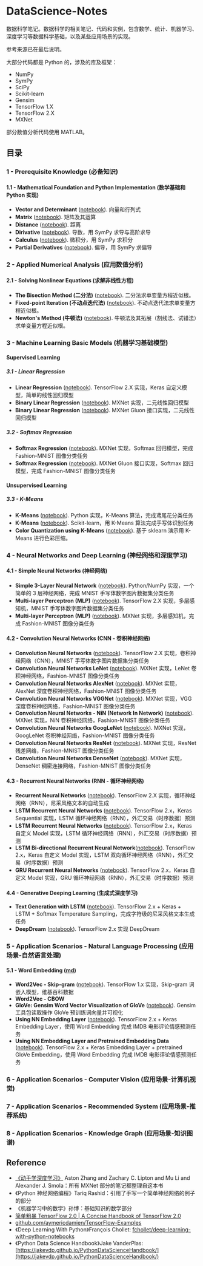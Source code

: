 # DataScience-Notes

数据科学笔记。数据科学的相关笔记、代码和实例，包含数学、统计、机器学习、深度学习等数据科学基础，以及某些应用场景的实现。

参考来源已在最后说明。

大部分代码都是 Python 的，涉及的库及框架：

- NumPy
- SymPy
- SciPy
- Scikit-learn
- Gensim
- TensorFlow 1.X
- TensorFlow 2.X
- MXNet

部分数值分析代码使用 MATLAB。

## 目录

### 1 - Prerequisite Knowledge (必备知识)

#### 1.1 - Mathematical Foundation and Python Implementation (数学基础和 Python 实现)

- **Vector and Determinant** ([notebook](https://github.com/goozp/MachineLearning-Notes/blob/master/prerequisite/Vector.ipynb)). 向量和行列式
- **Matrix** ([notebook](https://github.com/goozp/MachineLearning-Notes/blob/master/prerequisite/Matrix.ipynb)). 矩阵及其运算
- **Distance** ([notebook](https://github.com/goozp/MachineLearning-Notes/blob/master/prerequisite/Distance.ipynb)). 距离
- **Dirivative** ([notebook](https://github.com/goozp/MachineLearning-Notes/blob/master/prerequisite/Dirivative.ipynb)). 导数，用 SymPy 求导与高阶求导
- **Calculus** ([notebook](https://github.com/goozp/MachineLearning-Notes/blob/master/prerequisite/Calculus.ipynb)). 微积分，用 SymPy 求积分
- **Partial Derivatives** ([notebook](https://github.com/goozp/MachineLearning-Notes/blob/master/prerequisite/Partial-Derivatives.ipynb)). 偏导，用 SymPy 求偏导

### 2 - Applied Numerical Analysis (应用数值分析)

#### 2.1 - Solving Nonlinear Equations (求解非线性方程)

- **The Bisection Method (二分法)** ([notebook](https://github.com/goozp/mldl-example/blob/master/numerical/bisection-method.ipynb)). 二分法求单变量方程近似根。
- **Fixed-point Iteration (不动点迭代法)** ([notebook](https://github.com/goozp/mldl-example/blob/master/numerical/fixed-point-Iteration.ipynb)). 不动点迭代法求单变量方程近似根。
- **Newton's Method (牛顿法)** ([notebook](https://github.com/goozp/mldl-example/blob/master/numerical/newtons_method.ipynb)). 牛顿法及其拓展（割线法、试错法）求单变量方程近似根。

### 3 - Machine Learning Basic Models (机器学习基础模型)

#### Supervised Learning

##### 3.1 - Linear Regression

- **Linear Regression** ([notebook](https://github.com/goozp/mldl-example/blob/master/basic/linear/simple-linear-tf2.ipynb)). TensorFlow 2.X 实现，Keras 自定义模型，简单的线性回归模型
- **Binary Linear Regression** ([notebook](https://github.com/goozp/mldl-example/blob/master/basic/linear/binary-linear-mxnet.ipynb)). MXNet 实现，二元线性回归模型
- **Binary Linear Regression** ([notebook](https://github.com/goozp/mldl-example/blob/master/basic/linear/binary-linear-mxnet-gluon.ipynb)). MXNet Gluon 接口实现，二元线性回归模型

##### 3.2 - Softmax Regression

- **Softmax Regression** ([notebook](https://github.com/goozp/mldl-example/blob/master/basic/softmax/softmax-mxnet.ipynb)). MXNet 实现，Softmax 回归模型，完成 Fashion-MNIST 图像分类任务
- **Softmax Regression** ([notebook](https://github.com/goozp/mldl-example/blob/master/basic/softmax/softmax-mxnet-gluon.ipynb)). MXNet Gluon 接口实现，Softmax 回归模型，完成 Fashion-MNIST 图像分类任务

#### Unsupervised Learning

##### 3.3 - K-Means
- **K-Means** ([notebook](https://github.com/goozp/mldl-example/blob/master/basic/k-means/k-means.ipynb)). Python 实现，K-Means 算法，完成鸢尾花分类任务
- **K-Means** ([notebook](https://github.com/goozp/mldl-example/blob/master/basic/k-means/k-means-digits.ipynb)). Scikit-learn，用 K-Means 算法完成手写体识别任务
- **Color Quantization using K-Means** ([notebook](https://github.com/goozp/mldl-example/blob/master/basic/k-means/k-means-color-quantization.ipynb)). 基于 sklearn 演示用 K-Means 进行色彩压缩。

### 4 - Neural Networks and Deep Learning (神经网络和深度学习)

#### 4.1 - Simple Neural Networks (神经网络)

- **Simple 3-Layer Neural Network** ([notebook](https://github.com/goozp/mldl-example/blob/master/nn/simple/3-layer-nn-python.ipynb)). Python/NumPy 实现，一个简单的 3 层神经网络，完成 MNIST 手写体数字图片数据集分类任务
- **Multi-layer Perceptron (MLP)** ([notebook](https://github.com/goozp/mldl-example/blob/master/nn/mlp/mlp-tf2.ipynb)). TensorFlow 2.X 实现，多层感知机，MNIST 手写体数字图片数据集分类任务
- **Multi-layer Perceptron (MLP)** ([notebook](https://github.com/goozp/mldl-example/blob/master/nn/mlp/mlp-mxnet.ipynb)). MXNet 实现，多层感知机，完成 Fashion-MNIST 图像分类任务

#### 4.2 - Convolution Neural Networks (CNN - 卷积神经网络)

- **Convolution Neural Networks** ([notebook](https://github.com/goozp/mldl-example/blob/master/nn/cnn/cnn-tf2.ipynb)). TensorFlow 2.X 实现，卷积神经网络（CNN），MNIST 手写体数字图片数据集分类任务
- **Convolution Neural Networks LeNet** ([notebook](https://github.com/goozp/mldl-example/blob/master/nn/cnn/cnn-lenet-mxnet.ipynb)). MXNet 实现，LeNet 卷积神经网络，Fashion-MNIST 图像分类任务
- **Convolution Neural Networks AlexNet** ([notebook](https://github.com/goozp/mldl-example/blob/master/nn/cnn/cnn-alexnet-mxnet.ipynb)). MXNet 实现，AlexNet 深度卷积神经网络，Fashion-MNIST 图像分类任务
- **Convolution Neural Networks VGGNet** ([notebook](https://github.com/goozp/mldl-example/blob/master/nn/cnn/cnn-vgg-mxnet.ipynb)). MXNet 实现，VGG 深度卷积神经网络，Fashion-MNIST 图像分类任务
- **Convolution Neural Networks - NiN (Network In Network)** ([notebook](https://github.com/goozp/mldl-example/blob/master/nn/cnn/cnn-nin-mxnet.ipynb)). MXNet 实现，NiN 卷积神经网络，Fashion-MNIST 图像分类任务
- **Convolution Neural Networks GoogLeNet** ([notebook](https://github.com/goozp/mldl-example/blob/master/nn/cnn/cnn-googlenet-mxnet.ipynb)). MXNet 实现，GoogLeNet 卷积神经网络，Fashion-MNIST 图像分类任务
- **Convolution Neural Networks ResNet** ([notebook](https://github.com/goozp/mldl-example/blob/master/nn/cnn/cnn-resnet-mxnet.ipynb)). MXNet 实现，ResNet 残差网络，Fashion-MNIST 图像分类任务
- **Convolution Neural Networks DenseNet** ([notebook](https://github.com/goozp/mldl-example/blob/master/nn/cnn/cnn-densenet-mxnet.ipynb)). MXNet 实现，DenseNet 稠密连接网络，Fashion-MNIST 图像分类任务

#### 4.3 - Recurrent Neural Networks (RNN - 循环神经网络)

- **Recurrent Neural Networks** ([notebook](https://github.com/goozp/mldl-example/blob/master/nn/rnn/rnn-tf2.ipynb)). TensorFlow 2.X 实现，循环神经网络（RNN），尼采风格文本的自动生成
- **LSTM Recurrent Neural Networks** ([notebook](https://github.com/goozp/mldl-example/blob/master/nn/rnn/RNN-LSTM-2-layers-sequential.ipynb)). TensorFlow 2.x，Keras Sequential 实现，LSTM 循环神经网络（RNN），外汇交易（时序数据）预测
- **LSTM Recurrent Neural Networks** ([notebook](https://github.com/goozp/mldl-example/blob/master/nn/rnn/RNN-LSTM-2-layers-api.ipynb)). TensorFlow 2.x，Keras 自定义 Model 实现，LSTM 循环神经网络（RNN），外汇交易（时序数据）预测
- **LSTM Bi-directional Recurrent Neural Network**([notebook](https://github.com/goozp/mldl-example/blob/master/nn/rnn/BiRNN-LSTM-2-layers-api.ipynb)). TensorFlow 2.x，Keras 自定义 Model 实现，LSTM 双向循环神经网络（RNN），外汇交易（时序数据）预测
- **GRU Recurrent Neural Networks** ([notebook](https://github.com/goozp/mldl-example/blob/master/nn/rnn/RNN-GRU-2-layers-api.ipynb)). TensorFlow 2.x，Keras 自定义 Model 实现，GRU 循环神经网络（RNN），外汇交易（时序数据）预测

#### 4.4 - Generative Deeping Learning (生成式深度学习)

- **Text Generation with LSTM** ([notebook](https://github.com/goozp/mldl-example/blob/master/nn/generative/text-generation-lstm.ipynb)). TensorFlow 2.x + Keras + LSTM + Softmax Temperature Sampling，完成字符级的尼采风格文本生成任务
- **DeepDream** ([notebook](https://github.com/goozp/mldl-example/blob/master/nn/generative/deep_dream_tf2.ipynb)). TensorFlow 2.x 实现 DeepDream

### 5 - Application Scenarios - Natural Language Processing (应用场景-自然语言处理)

#### 5.1 - Word Embedding ([md](https://github.com/goozp/mldl-example/blob/master/nlp/intro_word_embedding.md))

- **Word2Vec - Skip-gram** ([notebook](https://github.com/goozp/mldl-example/blob/master/nlp/word2vec/skip-gram-tf1.ipynb)). TensorFlow 1.x 实现，Skip-gram 词嵌入模型，维基百科数据
- **Word2Vec - CBOW**
- **GloVe: Gensim Word Vector Visualization of GloVe** ([notebook](https://github.com/goozp/mldl-example/blob/master/nlp/GloVe/glove-gensim.ipynb)). Gensim 工具包读取操作 GloVe 预训练词向量并可视化
- **Using NN Embedding Layer**  ([notebook](https://github.com/goozp/mldl-example/blob/master/nlp/sentiment-analysis/embedding-tf2-keras.ipynb)). TensorFlow 2.x + Keras Embedding Layer，使用 Word Embedding 完成 IMDB 电影评论情感预测任务
- **Using NN Embedding Layer and Pretrained Embedding Data**  ([notebook](https://github.com/goozp/mldl-example/blob/master/nlp/sentiment-analysis/embedding-tf2-keras-pretrained-glove.ipynb)). TensorFlow 2.x + Keras Embedding Layer + pretrained GloVe Embedding，使用 Word Embedding 完成 IMDB 电影评论情感预测任务

### 6 - Application Scenarios - Computer Vision (应用场景-计算机视觉)

### 7 - Application Scenarios - Recommended System (应用场景-推荐系统)

### 8 - Application Scenarios - Knowledge Graph (应用场景-知识图谱)

## Reference

- [《动手学深度学习》](https://zh.d2l.ai/) Aston Zhang and Zachary C. Lipton and Mu Li and Alexander J. Smola：所有 MXNet 部分的笔记都整理自这本书
- 《Python 神经网络编程》Tariq Rashid：引用了手写一个简单神经网络的例子的部分
- 《机器学习中的数学》孙博：基础知识的数学部分
- [简单粗暴 TensorFlow 2.0 | A Concise Handbook of TensorFlow 2.0](https://tf.wiki/)
- [github.com/aymericdamien/TensorFlow-Examples](https://github.com/aymericdamien/TensorFlow-Examples)
- 《Deep Learning With Python》François Chollet: [fchollet/deep-learning-with-python-notebooks](https://github.com/fchollet/deep-learning-with-python-notebooks)
- 《Python Data Science Handbook》Jake VanderPlas: [https://jakevdp.github.io/PythonDataScienceHandbook/](https://jakevdp.github.io/PythonDataScienceHandbook/)